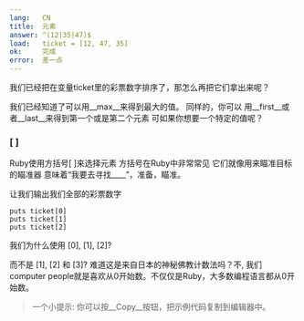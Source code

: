 ```yaml
---
lang:   CN
title:  元素
answer: ^(12|35|47)$
load:   ticket = [12, 47, 35]
ok:     完成
error:  差一点
---
```


我们已经把在变量ticket里的彩票数字排序了，那怎么再把它们拿出来呢？

我们已经知道了可以用__max__来得到最大的值。
同样的，你可以
用__first__或者__last__来得到第一个或是第二个元素
可如果你想要一个特定的值呢？

### [ ]
Ruby使用方括号[ ]来选择元素
方括号在Ruby中非常常见
它们就像用来瞄准目标的瞄准器
意味着“我要去寻找____”，准备，瞄准。

让我们输出我们全部的彩票数字

    puts ticket[0]
    puts ticket[1]
    puts ticket[2]

我们为什么使用 [0], [1], [2]?

而不是 [1], [2] 和 [3]? 难道这是来自日本的神秘佛教计数法吗？不, 我们computer people就是喜欢从0开始数。不仅仅是Ruby，大多数编程语言都从0开始数。

> 一个小提示: 你可以按__Copy__按钮，把示例代码复制到编辑器中。

